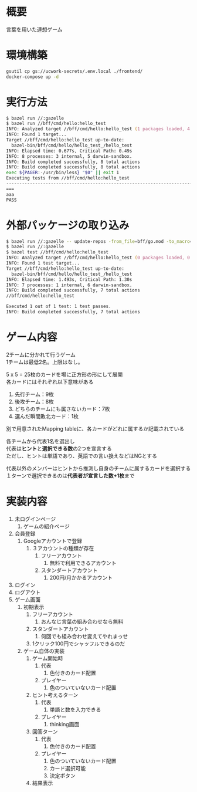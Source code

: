 # 概要
言葉を用いた連想ゲーム  

# 環境構築

```zsh
gsutil cp gs://ucwork-secrets/.env.local ./frontend/
docker-compose up -d
```

# 実行方法
```zsh
$ bazel run //:gazelle
$ bazel run //bff/cmd/hello:hello_test
INFO: Analyzed target //bff/cmd/hello:hello_test (1 packages loaded, 4 targets configured).
INFO: Found 1 target...
Target //bff/cmd/hello:hello_test up-to-date:
  bazel-bin/bff/cmd/hello/hello_test_/hello_test
INFO: Elapsed time: 0.677s, Critical Path: 0.49s
INFO: 8 processes: 3 internal, 5 darwin-sandbox.
INFO: Build completed successfully, 8 total actions
INFO: Build completed successfully, 8 total actions
exec ${PAGER:-/usr/bin/less} "$0" || exit 1
Executing tests from //bff/cmd/hello:hello_test
-----------------------------------------------------------------------------
===
aaa
PASS
```

# 外部パッケージの取り込み
```zsh
$ bazel run //:gazelle -- update-repos -from_file=bff/go.mod -to_macro=bff/repositories.bzl%go_repositories -prune
$ bazel run //:gazelle
$ bazel test //bff/cmd/hello:hello_test
INFO: Analyzed target //bff/cmd/hello:hello_test (0 packages loaded, 0 targets configured).
INFO: Found 1 test target...
Target //bff/cmd/hello:hello_test up-to-date:
  bazel-bin/bff/cmd/hello/hello_test_/hello_test
INFO: Elapsed time: 1.493s, Critical Path: 1.30s
INFO: 7 processes: 1 internal, 6 darwin-sandbox.
INFO: Build completed successfully, 7 total actions
//bff/cmd/hello:hello_test                                               PASSED in 0.4s

Executed 1 out of 1 test: 1 test passes.
INFO: Build completed successfully, 7 total actions
```

# ゲーム内容
2チームに分かれて行うゲーム  
1チームは最低2名。上限はなし。

5 x 5 = 25枚のカードを場に正方形の形にして展開  
各カードにはそれぞれ以下意味がある
1. 先行チーム：9枚
2. 後攻チーム：8枚
3. どちらのチームにも属さないカード：7枚
4. 選んだ瞬間敗北カード：1枚

別で用意されたMapping tableに、各カードがどれに属するか記載されている  

各チームから代表1名を選出し  
代表は**ヒント**と**選択できる数**の2つを宣言する  
ただし、ヒントは単語であり、英語での言い換えなどはNGとする

代表以外のメンバーはヒントから推測し自身のチームに属するカードを選択する  
１ターンで選択できるのは**代表者が宣言した数+1枚**まで

# 実装内容
1. 未ログインページ
    1. ゲームの紹介ページ
1. 会員登録  
   1. Googleアカウントで登録  
      1. ３アカウントの種類が存在
         1. フリーアカウント  
            1. 無料で利用できるアカウント  
         1. スタンダートアカウント  
            1. 200円/月かかるアカウント  
1. ログイン  
1. ログアウト  
1. ゲーム画面  
   1. 初期表示
      1. フリーアカウント  
         1. おんなじ言葉の組み合わせなら無料
      1. スタンダートアカウント
         1. 何回でも組み合わせ変えてやれまっせ
      1. 1クリック100円でシャッフルできるのだ
   1. ゲーム自体の実装
      1. ゲーム開始時
         1. 代表
            1. 色付きのカード配置
         1. プレイヤー
            1. 色のついていないカード配置
      1. ヒント考えるターン
         1. 代表
            1. 単語と数を入力できる
         1. プレイヤー
            1. thinking画面
      1. 回答ターン
         1. 代表
            1. 色付きのカード配置
         1. プレイヤー
            1. 色のついていないカード配置
            1. カード選択可能
            1. 決定ボタン
      1. 結果表示
         
      